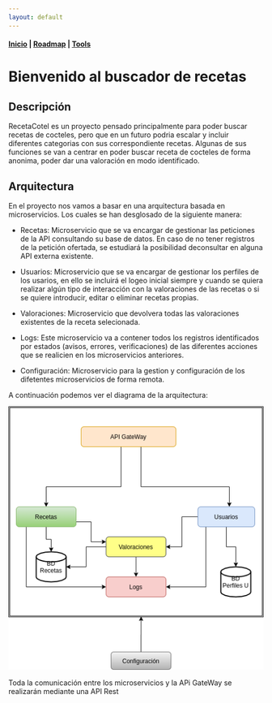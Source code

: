 ```yaml
---
layout: default
---
```


#### [Inicio](./) | [Roadmap](./Roadmap.html) | [Tools](./herramientas.html)

# Bienvenido al buscador de recetas

## Descripción

RecetaCotel es un proyecto pensado principalmente para poder buscar recetas de cocteles, pero que en un futuro podria escalar y incluir diferentes categorias con sus correspondiente recetas.
Algunas de sus funciones se van a centrar en poder buscar receta de cocteles de forma anonima, poder dar una valoración en modo identificado.

## Arquitectura

En el proyecto nos vamos a basar en una arquitectura basada en microservicios. Los cuales se han desglosado de la siguiente manera:


- Recetas: Microservicio que se va encargar de gestionar las peticiones de la API consultando su base de datos. En caso de no tener registros de la petición ofertada, se estudiará la posibilidad deconsultar en alguna API externa existente.

- Usuarios: Microservicio que se va encargar de gestionar los perfiles de los usarios, en ello se incluirá el logeo inicial siempre y cuando se quiera realizar algún tipo de interacción con la valoraciones de las recetas o si se quiere introducir, editar o eliminar recetas propias.

- Valoraciones: Microservicio que devolvera todas las valoraciones existentes de la receta selecionada.

- Logs: Este microservicio va a contener todos los registros identificados por estados (avisos, errores, verificaciones) de las diferentes acciones que se realicien en los microservicios anteriores.

- Configuración: Microservicio para la gestion y configuración de los difetentes microservicios de forma remota.

A continuación podemos ver el diagrama de la arquitectura:

![Diagrama de la arquitectura](img/diagrama_RC.png)

Toda la comunicación entre los microservicios y la APi GateWay se realizarán mediante una API Rest
